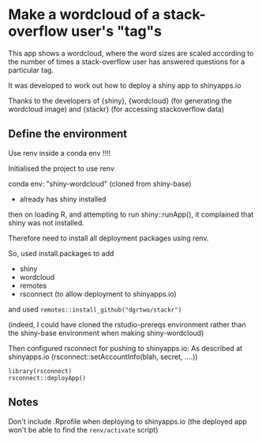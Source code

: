 # Make a wordcloud of a stack-overflow user's "tag"s

This app shows a wordcloud, where the word sizes are scaled according to the
number of times a stack-overflow user has answered questions for a particular
tag.

It was developed to work out how to deploy a shiny app to shinyapps.io

Thanks to the developers of {shiny}, {wordcloud} (for generating the wordcloud
image) and {stackr} (for accessing stackoverflow data)

## Define the environment

Use renv inside a conda env !!!!

Initialised the project to use renv

conda env: "shiny-wordcloud" (cloned from shiny-base)
- already has shiny installed

then on loading R, and attempting to run shiny::runApp(), it complained that
shiny was not installed.

Therefore need to install all deployment packages using renv.

So, used install.packages to add
- shiny
- wordcloud
- remotes
- rsconnect (to allow deployment to shinyapps.io)

and used `remotes::install_github("dgrtwo/stackr")`

(indeed, I could have cloned the rstudio-prereqs environment rather than the
shiny-base environment when making shiny-wordcloud)

Then configured rsconnect for pushing to shinyapps.io:
As described at shinyapps.io (rsconnect::setAccountInfo(blah, secret, ....))

```
library(rsconnect)
rsconnect::deployApp()
```

## Notes

Don't include .Rprofile when deploying to shinyapps.io (the deployed app won't
be able to find the `renv/activate` script)
